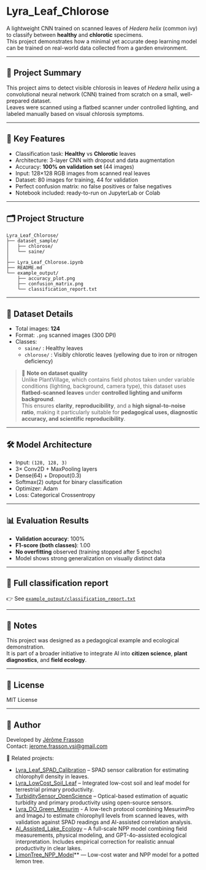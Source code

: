 
# Lyra_Leaf_Chlorose

A lightweight CNN trained on scanned leaves of *Hedera helix* (common ivy) to classify between **healthy** and **chlorotic** specimens.  
This project demonstrates how a minimal yet accurate deep learning model can be trained on real-world data collected from a garden environment.

---

## 🌿 Project Summary

This project aims to detect visible chlorosis in leaves of *Hedera helix* using a convolutional neural network (CNN) trained from scratch on a small, well-prepared dataset.  
Leaves were scanned using a flatbed scanner under controlled lighting, and labeled manually based on visual chlorosis symptoms.

---

## 🧠 Key Features

- Classification task: **Healthy** vs **Chlorotic** leaves
- Architecture: 3-layer CNN with dropout and data augmentation
- Accuracy: **100% on validation set** (44 images)
- Input: 128×128 RGB images from scanned real leaves
- Dataset: 80 images for training, 44 for validation
- Perfect confusion matrix: no false positives or false negatives
- Notebook included: ready-to-run on JupyterLab or Colab

---

## 🗂️ Project Structure

```
Lyra_Leaf_Chlorose/
├── dataset_sample/
│   ├── chlorose/
│   └── saine/
│   
├── Lyra_Leaf_Chlorose.ipynb
├── README.md
└── example_output/
    ├── accuracy_plot.png
    ├── confusion_matrix.png
    └── classification_report.txt
```

---

## 🔬 Dataset Details

- Total images: **124**  
- Format: `.png` scanned images (300 DPI)  
- Classes:
  - `saine/` : Healthy leaves
  - `chlorose/` : Visibly chlorotic leaves (yellowing due to iron or nitrogen deficiency)
> 📝 **Note on dataset quality**  
> Unlike PlantVillage, which contains field photos taken under variable conditions (lighting, background, camera type), this dataset uses **flatbed-scanned leaves** under **controlled lighting and uniform background**.  
> This ensures **clarity**, **reproducibility**, and a **high signal-to-noise ratio**, making it particularly suitable for **pedagogical uses, diagnostic accuracy, and scientific reproducibility**.

---

## 🛠️ Model Architecture

- Input: `(128, 128, 3)`
- 3× Conv2D + MaxPooling layers
- Dense(64) + Dropout(0.3)
- Softmax(2) output for binary classification
- Optimizer: Adam
- Loss: Categorical Crossentropy

---

## 📊 Evaluation Results

- **Validation accuracy**: 100%
- **F1-score (both classes)**: 1.00
- **No overfitting** observed (training stopped after 5 epochs)
- Model shows strong generalization on visually distinct data

---

## 📑 Full classification report

👉 See [`example_output/classification_report.txt`](example_output/classification_report.txt)

---

## 🧪 Notes

This project was designed as a pedagogical example and ecological demonstration.  
It is part of a broader initiative to integrate AI into **citizen science**, **plant diagnostics**, and **field ecology**.

---

## 📘 License

MIT License

---

## 🤖 Author

Developed by [Jérôme Frasson](https://github.com/Jerome-openclassroom)  
Contact: jerome.frasson.vsi@gmail.com  

🔗 Related projects:

- [Lyra_Leaf_SPAD_Calibration](https://github.com/Jerome-openclassroom/Lyra_Leaf_SPAD_Calibration) – SPAD sensor calibration for estimating chlorophyll density in leaves.
- [Lyra_LowCost_Soil_Leaf](https://github.com/Jerome-openclassroom/Lyra_LowCost_Soil_Leaf) – Integrated low-cost soil and leaf model for terrestrial primary productivity.
- [TurbiditySensor_OpenScience](https://github.com/Jerome-openclassroom/TurbiditySensor_OpenScience) – Optical-based estimation of aquatic turbidity and primary productivity using open-source sensors.
- [Lyra_DO_Green_Mesurim](https://github.com/Jerome-openclassroom/Lyra_DO_Green_Mesurim) - A low-tech protocol combining MesurimPro and ImageJ to estimate chlorophyll levels from scanned leaves, with validation against SPAD readings and AI-assisted correlation analysis.
- [AI_Assisted_Lake_Ecology](https://github.com/Jerome-openclassroom/AI_Assisted_Lake_Ecology) – A full-scale NPP model combining field measurements, physical modeling, and GPT-4o-assisted ecological interpretation. Includes empirical correction for realistic annual productivity in clear lakes.
- [LimonTree_NPP_Model](https://github.com/Jerome-openclassroom/LimonTree_NPP_Model)** — Low-cost water and NPP model for a potted lemon tree.
